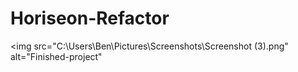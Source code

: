 # Horiseon-Refactor


<img src="C:\Users\Ben\Pictures\Screenshots\Screenshot (3).png" alt="Finished-project"